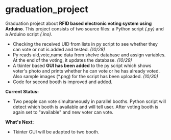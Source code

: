 # graduation_project
Graduation project about **RFID based electronic voting system using Arduino**.
This project consists of two source files: a Python script *(.py)* and a Arduino script *(.ino)*.

- Checking the received UID from lists in py script to see whether they can vote or not is added and tested. *(10/28)*
- Py reads uid,vote,name data from shelve database and assign variables. At the end of the voting, it updates the database. *(10/29)*
- A tkinter based **GUI has been added** to the py script which shows voter's photo and prints whether he can vote or he has already voted. Also sample images (*.png) for the script has been uploaded. *(10/30)*
- Code for second booth is improved and added.

**Current Status:**
- Two people can vote simultaneously in parallel booths. Python script will detect which booth is available and will tell user. After voting booth is again set to "available" and new voter can vote.

**What's Next:**
- Tkinter GUI will be adapted to two booth.

